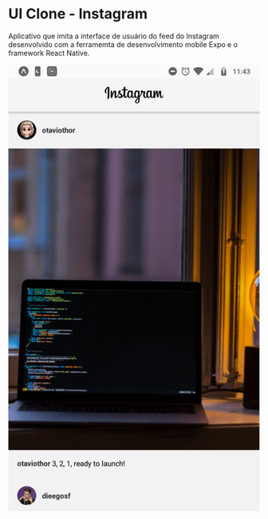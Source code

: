 # UI Clone - Instagram

Aplicativo que imita a interface de usuário do feed do Instagram desenvolvido com a ferramemta de desenvolvimento mobile Expo e o framework React Native.

<img src="screenshots/print.png" alt="screenshot" height="40%"/>
